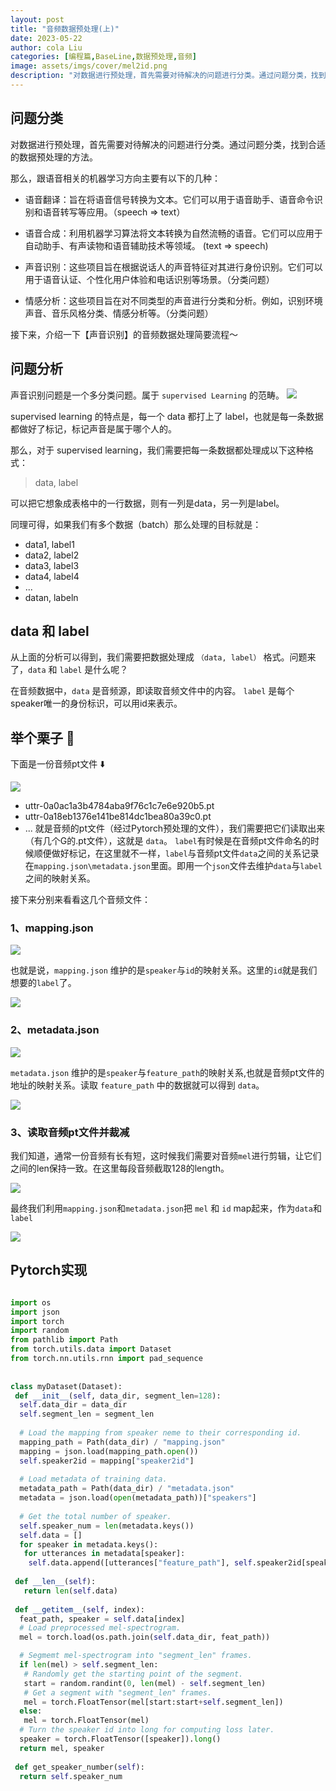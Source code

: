 ```yaml
---
layout: post
title: "音频数据预处理(上)"
date: 2023-05-22
author: cola Liu
categories: [编程篇,BaseLine,数据预处理,音频]
image: assets/imgs/cover/mel2id.png
description: "对数据进行预处理，首先需要对待解决的问题进行分类。通过问题分类，找到合适的数据预处理的方法。"
---
```


## 问题分类

对数据进行预处理，首先需要对待解决的问题进行分类。通过问题分类，找到合适的数据预处理的方法。

那么，跟语音相关的机器学习方向主要有以下的几种：

- 语音翻译：旨在将语音信号转换为文本。它们可以用于语音助手、语音命令识别和语音转写等应用。（speech => text）

- 语音合成：利用机器学习算法将文本转换为自然流畅的语音。它们可以应用于自动助手、有声读物和语音辅助技术等领域。 (text => speech)

- 声音识别：这些项目旨在根据说话人的声音特征对其进行身份识别。它们可以用于语音认证、个性化用户体验和电话识别等场景。（分类问题）

- 情感分析：这些项目旨在对不同类型的声音进行分类和分析。例如，识别环境声音、音乐风格分类、情感分析等。（分类问题）

接下来，介绍一下【声音识别】的音频数据处理简要流程～

## 问题分析

声音识别问题是一个多分类问题。属于 `supervised Learning` 的范畴。
<img src="/assets/imgs/ai/监督学习.png" />

supervised learning 的特点是，每一个 data 都打上了 label，也就是每一条数据都做好了标记，标记声音是属于哪个人的。

那么，对于 supervised learning，我们需要把每一条数据都处理成以下这种格式：

> data, label

可以把它想象成表格中的一行数据，则有一列是data，另一列是label。

同理可得，如果我们有多个数据（batch）那么处理的目标就是：

- data1, label1
- data2, label2
- data3, label3
- data4, label4
- ...
- datan, labeln

## data 和 label

从上面的分析可以得到，我们需要把数据处理成 `（data, label）` 格式。问题来了，`data` 和 `label` 是什么呢？

在音频数据中，`data` 是音频源，即读取音频文件中的内容。 `label` 是每个speaker唯一的身份标识，可以用id来表示。

## 举个栗子 🌰

下面是一份音频pt文件 ⬇️

<img src="/assets/imgs/ai/数据预处理/音频/dataset.png" />

- uttr-0a0ac1a3b4784aba9f76c1c7e6e920b5.pt
- uttr-0a18eb1376e141be814dc1bea80a39c0.pt
- ...
就是音频的pt文件（经过Pytorch预处理的文件），我们需要把它们读取出来（有几个G的.pt文件），这就是 `data`。
`label`有时候是在音频pt文件命名的时候顺便做好标记，在这里就不一样，`label`与音频pt文件`data`之间的关系记录在`mapping.json\metadata.json`里面。即用一个`json`文件去维护`data`与`label`之间的映射关系。

接下来分别来看看这几个音频文件：

### 1、mapping.json

<img src="/assets/imgs/ai/数据预处理/音频/mapping.png" style="display:block;" />

也就是说，`mapping.json` 维护的是`speaker`与`id`的映射关系。这里的`id`就是我们想要的`label`了。

<img src="/assets/imgs/ai/数据预处理/音频/speaker2id.png" />

### 2、metadata.json

<img src="/assets/imgs/ai/数据预处理/音频/metadata.png" style="display:block;" />

`metadata.json` 维护的是`speaker`与`feature_path`的映射关系,也就是音频pt文件的地址的映射关系。读取 `feature_path` 中的数据就可以得到 `data`。

<img src="/assets/imgs/ai/数据预处理/音频/speaker2path.png" style="display:block;" />

### 3、读取音频pt文件并裁减
我们知道，通常一份音频有长有短，这时候我们需要对音频`mel`进行剪辑，让它们之间的len保持一致。在这里每段音频截取128的length。

<img src="/assets/imgs/ai/数据预处理/音频/melcut.png" />

最终我们利用`mapping.json`和`metadata.json`把 `mel` 和 `id` map起来，作为`data`和`label`

<img src="/assets/imgs/ai/数据预处理/音频/mel2id.png" />

## Pytorch实现

```python

import os
import json
import torch
import random
from pathlib import Path
from torch.utils.data import Dataset
from torch.nn.utils.rnn import pad_sequence
 
 
class myDataset(Dataset):
 def __init__(self, data_dir, segment_len=128):
  self.data_dir = data_dir
  self.segment_len = segment_len
 
  # Load the mapping from speaker neme to their corresponding id. 
  mapping_path = Path(data_dir) / "mapping.json"
  mapping = json.load(mapping_path.open())
  self.speaker2id = mapping["speaker2id"]
 
  # Load metadata of training data.
  metadata_path = Path(data_dir) / "metadata.json"
  metadata = json.load(open(metadata_path))["speakers"]
 
  # Get the total number of speaker.
  self.speaker_num = len(metadata.keys())
  self.data = []
  for speaker in metadata.keys():
   for utterances in metadata[speaker]:
    self.data.append([utterances["feature_path"], self.speaker2id[speaker]])
 
 def __len__(self):
   return len(self.data)
 
 def __getitem__(self, index):
  feat_path, speaker = self.data[index]
  # Load preprocessed mel-spectrogram.
  mel = torch.load(os.path.join(self.data_dir, feat_path))

  # Segmemt mel-spectrogram into "segment_len" frames.
  if len(mel) > self.segment_len:
   # Randomly get the starting point of the segment.
   start = random.randint(0, len(mel) - self.segment_len)
   # Get a segment with "segment_len" frames.
   mel = torch.FloatTensor(mel[start:start+self.segment_len])
  else:
   mel = torch.FloatTensor(mel)
  # Turn the speaker id into long for computing loss later.
  speaker = torch.FloatTensor([speaker]).long()
  return mel, speaker
 
 def get_speaker_number(self):
  return self.speaker_num

```
